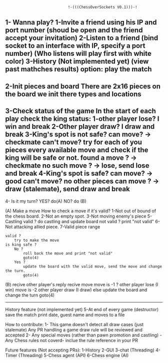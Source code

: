                                 !-(((ChessOverSockets V0.1)))-!
1- Wanna play?
    1-Invite a friend using his IP and port number
    (shoud be open and the friend accept your invitation)
    2-Listen to a friend 
    (bind socket to an interface with IP, specify a port number)
    (Who listens will play first with white color)
    3-History (Not implemented yet)
    (view past mathches results)
        option: play the match
----------------------------
2-Init pieces and board
    There are 2x16 pieces on the board we init there types and locations
---------------------------
3-Check status of the game
    In the start of each play check the king status:
    1-other player lose?
        I win and break
    2-Other player draw?
        I draw and break
    3-King's spot is not safe?
        can move?    ->  checkmate
        can't move? 
            try for each of you pieces every available move
            and check if the king will be safe or not.
            found a move ?     -> checkmate
            no such move ?     -> lose, send lose and break
    4-King's spot is safe?
        can move?    ->  good
        can't move?
            no other pieces can move ?  -> draw (stalemate), send draw and break
---------------------------
4- Is it my turn?
    YES?   do(A)
    NO?    do (B)

(A) Make a move
    How to check a move if it's valid?
        1-Not out of bound of the chess board.
        2-Not an empty spot.
        3-Not moving enemy's piece
        5-Castling
            valid ? 
                do castling and update board
            not valid ? 
                print "not valid"
        6-Not attacking allied piece.
        7-Valid piece range

    valid ? 
        try to make the move
    is king safe ?
        No ? 
            roll back the move and print "not valid"
            goto(4)
        Yes ? 
            update the board with the valid move, send the move and change the turn.
            goto(4)

(B) recive other player's reply 
    recive move
    move is -1 ? 
        other player lose (I win)
    move is -2
        other player draw (I draw)
    else
        update the board and change the turn
        goto(4)
        
--------------------------
History feature (not implemented yet)
5-At end of every game (destructor)
    save the match
        print date, guest name and moves to a file


How to contribute:
1- This game doesn't detect all draw cases (just stalemate)
        Any PR handling a game draw rule will be reviewed and accepted
2- Any special moves (rather than pawn promotion and castling)
    -Any Chess rules not coverd-
        inclue the rule reference in your PR

Future features (Not accepting PRs):
1-History
2-GUI
3-chat (Threading)
4-Timer (Threading)
5-Chess agent (API)
6-Chess engine (AI)
